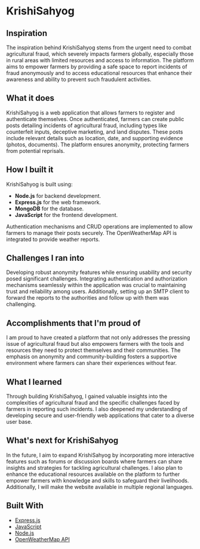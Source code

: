 # KrishiSahyog

## Inspiration
The inspiration behind KrishiSahyog stems from the urgent need to combat agricultural fraud, which severely impacts farmers globally, especially those in rural areas with limited resources and access to information. The platform aims to empower farmers by providing a safe space to report incidents of fraud anonymously and to access educational resources that enhance their awareness and ability to prevent such fraudulent activities.

## What it does
KrishiSahyog is a web application that allows farmers to register and authenticate themselves. Once authenticated, farmers can create public posts detailing incidents of agricultural fraud, including types like counterfeit inputs, deceptive marketing, and land disputes. These posts include relevant details such as location, date, and supporting evidence (photos, documents). The platform ensures anonymity, protecting farmers from potential reprisals.

## How I built it
KrishiSahyog is built using:
- **Node.js** for backend development.
- **Express.js** for the web framework.
- **MongoDB** for the database.
- **JavaScript** for the frontend development.

Authentication mechanisms and CRUD operations are implemented to allow farmers to manage their posts securely. The OpenWeatherMap API is integrated to provide weather reports.

## Challenges I ran into
Developing robust anonymity features while ensuring usability and security posed significant challenges. Integrating authentication and authorization mechanisms seamlessly within the application was crucial to maintaining trust and reliability among users. Additionally, setting up an SMTP client to forward the reports to the authorities and follow up with them was challenging.

## Accomplishments that I'm proud of
I am proud to have created a platform that not only addresses the pressing issue of agricultural fraud but also empowers farmers with the tools and resources they need to protect themselves and their communities. The emphasis on anonymity and community-building fosters a supportive environment where farmers can share their experiences without fear.

## What I learned
Through building KrishiSahyog, I gained valuable insights into the complexities of agricultural fraud and the specific challenges faced by farmers in reporting such incidents. I also deepened my understanding of developing secure and user-friendly web applications that cater to a diverse user base.

## What's next for KrishiSahyog
In the future, I aim to expand KrishiSahyog by incorporating more interactive features such as forums or discussion boards where farmers can share insights and strategies for tackling agricultural challenges. I also plan to enhance the educational resources available on the platform to further empower farmers with knowledge and skills to safeguard their livelihoods. Additionally, I will make the website available in multiple regional languages.

## Built With
- [Express.js](https://expressjs.com/)
- [JavaScript](https://www.javascript.com/)
- [Node.js](https://nodejs.org/)
- [OpenWeatherMap API](https://openweathermap.org/api)
